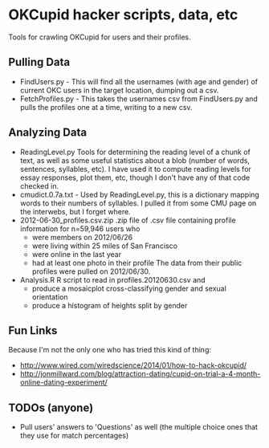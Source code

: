 OKCupid hacker scripts, data, etc
===

Tools for crawling OKCupid for users and their profiles.

Pulling Data
---
* FindUsers.py - This will find all the usernames (with age and gender) of current OKC users in the target location, dumping out a csv.
* FetchProfiles.py - This takes the usernames csv from FindUsers.py and pulls the profiles one at a time, writing to a new csv.

Analyzing Data
---
* ReadingLevel.py
Tools for determining the reading level of a chunk of text, as well as some useful statistics about a blob (number of words, sentences, syllables, etc). I have used it to compute reading levels for essay responses, plot them, etc, though I don't have any of that code checked in.
* cmudict.0.7a.txt - Used by ReadingLevel.py, this is a dictionary mapping words to their numbers of syllables. I pulled it from some CMU page on the interwebs, but I forget where.
* 2012-06-30_profiles.csv.zip
.zip file of .csv file containing profile information for n=59,946 users who
	* were members on 2012/06/26
	* were living within 25 miles of San Francisco
	* were online in the last year
	* had at least one photo in their profile
The data from their public profiles were pulled on 2012/06/30.
* Analysis.R
R script to read in profiles.20120630.csv and 
	* produce a mosaicplot cross-classifying gender and sexual orientation
	* produce a histogram of heights split by gender

Fun Links
---
Because I'm not the only one who has tried this kind of thing:
* http://www.wired.com/wiredscience/2014/01/how-to-hack-okcupid/
* http://jonmillward.com/blog/attraction-dating/cupid-on-trial-a-4-month-online-dating-experiment/

TODOs (anyone)
---
* Pull users' answers to 'Questions' as well (the multiple choice ones that they use for match percentages)
